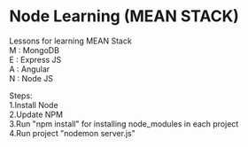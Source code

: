 # Node Learning (MEAN STACK)

Lessons for learning MEAN Stack<br>
M : MongoDB<br>
E : Express JS<br>
A : Angular<br>
N : Node JS<br>

Steps:<br>
1.Install Node<br>
2.Update NPM<br>
3.Run "npm install" for installing node_modules in each project<br>
4.Run project "nodemon server.js"<br>
